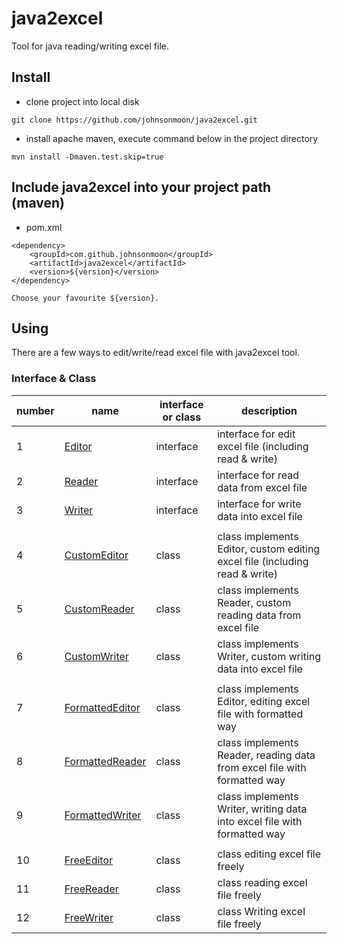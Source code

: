 # java2excel

Tool for java reading/writing excel file.

## Install 
- clone project into local disk
```
git clone https://github.com/johnsonmoon/java2excel.git
```
- install apache maven, execute command below in the project directory 
```
mvn install -Dmaven.test.skip=true
```

## Include java2excel into your project path (maven)
- pom.xml
```
<dependency>
    <groupId>com.github.johnsonmoon</groupId>
    <artifactId>java2excel</artifactId>
    <version>${version}</version>
</dependency>

Choose your favourite ${version}.
```

## Using
There are a few ways to edit/write/read excel file with java2excel tool.

### Interface & Class

number | name | interface or class | description
--- | --- | --- | ---
1 | [Editor](readme/Editor.md) | interface | interface for edit excel file (including read & write)
2 | [Reader](readme/Writer.md) | interface | interface for read data from excel file
3 | [Writer](readme/Reader.md) | interface | interface for write data into excel file
 | | |
4 | [CustomEditor](readme/type-custom.md) | class | class implements Editor, custom editing excel file (including read & write)
5 | [CustomReader](readme/type-custom.md) | class | class implements Reader, custom reading data from excel file
6 | [CustomWriter](readme/type-custom.md) | class | class implements Writer, custom writing data into excel file
 | | |
7 | [FormattedEditor](readme/type-formatted.md) | class | class implements Editor, editing excel file with formatted way
8 | [FormattedReader](readme/type-formatted.md) | class | class implements Reader, reading data from excel file with formatted way
9 | [FormattedWriter](readme/type-formatted.md) | class | class implements Writer, writing data into excel file with formatted way
 | | |
10 | [FreeEditor](readme/type-free.md) | class | class editing excel file freely
11 | [FreeReader](readme/type-free.md) | class | class reading excel file freely
12 | [FreeWriter](readme/type-free.md) | class | class Writing excel file freely